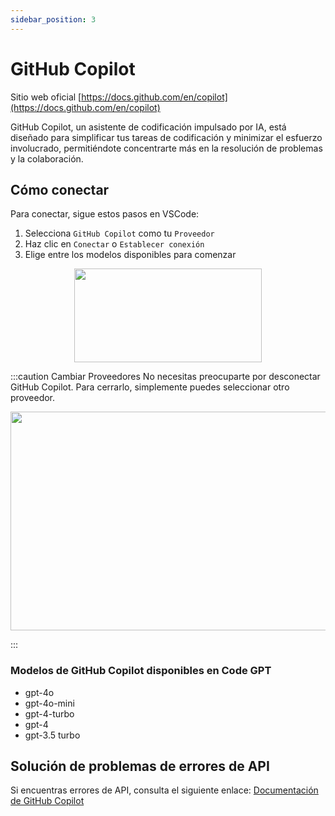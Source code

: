 ```yaml
---
sidebar_position: 3
---
```


# GitHub Copilot

Sitio web oficial [https://docs.github.com/en/copilot](https://docs.github.com/en/copilot)

GitHub Copilot, un asistente de codificación impulsado por IA, está diseñado para simplificar tus tareas de codificación y minimizar el esfuerzo involucrado, permitiéndote concentrarte más en la resolución de problemas y la colaboración.

## Cómo conectar

Para conectar, sigue estos pasos en VSCode:

1. Selecciona `GitHub Copilot` como tu `Proveedor`
2. Haz clic en `Conectar` o `Establecer conexión`
3. Elige entre los modelos disponibles para comenzar

<p align="center">
  <img width="300" height="150" src="https://github.com/user-attachments/assets/64c3d5c4-ca9f-435c-aed7-cd80f8004666" />
</p>

:::caution Cambiar Proveedores
No necesitas preocuparte por desconectar GitHub Copilot. Para cerrarlo, simplemente puedes seleccionar otro proveedor.

<p align="center">
  <img width="600" height="350" src="https://github.com/user-attachments/assets/b3466304-2bac-4336-9688-b3507c1473ec" />
</p>
:::

### Modelos de GitHub Copilot disponibles en Code GPT

- gpt-4o
- gpt-4o-mini
- gpt-4-turbo
- gpt-4
- gpt-3.5 turbo

## Solución de problemas de errores de API

Si encuentras errores de API, consulta el siguiente enlace: [Documentación de GitHub Copilot](https://docs.github.com/en/copilot/about-github-copilot/what-is-github-copilot)
